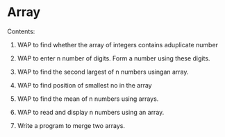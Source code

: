 # Array
Contents:
1. WAP to find whether the array of integers contains aduplicate number

2. WAP to enter n number of digits. Form a number using these digits.

3. WAP to find the second largest of n numbers usingan array.

4. WAP to find position of smallest no in the array

5. WAP to find the mean of n numbers using arrays.

6. WAP to read and display n numbers using an array.

7. Write a program to merge two arrays.
